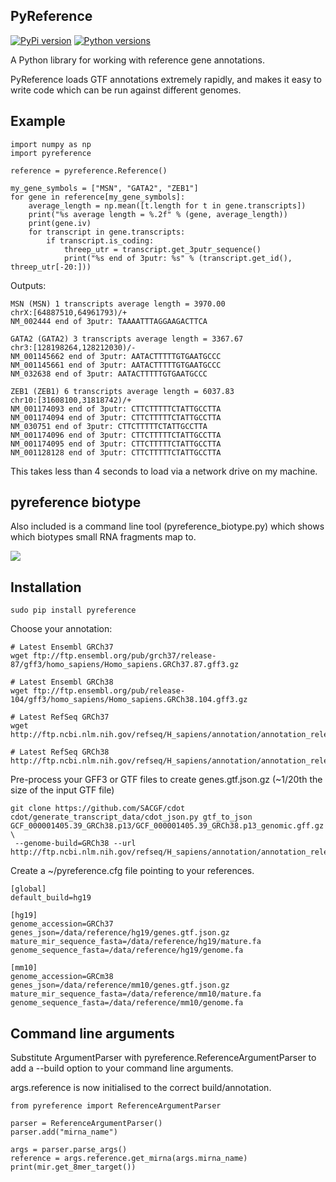 ## PyReference ##

[![PyPi version](https://img.shields.io/pypi/v/pyreference.svg)](https://pypi.org/project/pyreference/) [![Python versions](https://img.shields.io/pypi/pyversions/pyreference.svg)](https://pypi.org/project/pyreference/)

A Python library for working with reference gene annotations.

PyReference loads GTF annotations extremely rapidly, and makes it easy to write code which can be run against different genomes.

## Example ##

    import numpy as np
    import pyreference
	
	reference = pyreference.Reference()

	my_gene_symbols = ["MSN", "GATA2", "ZEB1"]
	for gene in reference[my_gene_symbols]:
		average_length = np.mean([t.length for t in gene.transcripts])
		print("%s average length = %.2f" % (gene, average_length))
		print(gene.iv)
		for transcript in gene.transcripts:
			if transcript.is_coding:
				threep_utr = transcript.get_3putr_sequence()
				print("%s end of 3putr: %s" % (transcript.get_id(), threep_utr[-20:]))

Outputs:

	MSN (MSN) 1 transcripts average length = 3970.00
	chrX:[64887510,64961793)/+
	NM_002444 end of 3putr: TAAAATTTAGGAAGACTTCA

	GATA2 (GATA2) 3 transcripts average length = 3367.67
	chr3:[128198264,128212030)/-
	NM_001145662 end of 3putr: AATACTTTTTGTGAATGCCC
	NM_001145661 end of 3putr: AATACTTTTTGTGAATGCCC
	NM_032638 end of 3putr: AATACTTTTTGTGAATGCCC

	ZEB1 (ZEB1) 6 transcripts average length = 6037.83
	chr10:[31608100,31818742)/+
	NM_001174093 end of 3putr: CTTCTTTTTCTATTGCCTTA
	NM_001174094 end of 3putr: CTTCTTTTTCTATTGCCTTA
	NM_030751 end of 3putr: CTTCTTTTTCTATTGCCTTA
	NM_001174096 end of 3putr: CTTCTTTTTCTATTGCCTTA
	NM_001174095 end of 3putr: CTTCTTTTTCTATTGCCTTA
	NM_001128128 end of 3putr: CTTCTTTTTCTATTGCCTTA

This takes less than 4 seconds to load via a network drive on my machine.

## pyreference biotype ##

Also included is a command line tool (pyreference_biotype.py) which shows which biotypes small RNA fragments map to.

![](https://i.stack.imgur.com/Tsjr3.jpg)


## Installation ##

    sudo pip install pyreference

Choose your annotation:

    # Latest Ensembl GRCh37
    wget ftp://ftp.ensembl.org/pub/grch37/release-87/gff3/homo_sapiens/Homo_sapiens.GRCh37.87.gff3.gz

    # Latest Ensembl GRCh38
    wget ftp://ftp.ensembl.org/pub/release-104/gff3/homo_sapiens/Homo_sapiens.GRCh38.104.gff3.gz

    # Latest RefSeq GRCh37
    wget http://ftp.ncbi.nlm.nih.gov/refseq/H_sapiens/annotation/annotation_releases/105.20201022/GCF_000001405.25_GRCh37.p13/GCF_000001405.25_GRCh37.p13_genomic.gff.gz

    # Latest RefSeq GRCh38
    http://ftp.ncbi.nlm.nih.gov/refseq/H_sapiens/annotation/annotation_releases/109.20210514/GCF_000001405.39_GRCh38.p13/GCF_000001405.39_GRCh38.p13_genomic.gff.gz

Pre-process your GFF3 or GTF files to create genes.gtf.json.gz (~1/20th the size of the input GTF file)

    git clone https://github.com/SACGF/cdot
    cdot/generate_transcript_data/cdot_json.py gtf_to_json GCF_000001405.39_GRCh38.p13/GCF_000001405.39_GRCh38.p13_genomic.gff.gz \
     --genome-build=GRCh38 --url http://ftp.ncbi.nlm.nih.gov/refseq/H_sapiens/annotation/annotation_releases/109.20210514/GCF_000001405.39_GRCh38.p13/GCF_000001405.39_GRCh38.p13_genomic.gff.gz

Create a ~/pyreference.cfg file pointing to your references.

	[global]
	default_build=hg19

	[hg19]
	genome_accession=GRCh37
	genes_json=/data/reference/hg19/genes.gtf.json.gz
	mature_mir_sequence_fasta=/data/reference/hg19/mature.fa
	genome_sequence_fasta=/data/reference/hg19/genome.fa

	[mm10]
	genome_accession=GRCm38
	genes_json=/data/reference/mm10/genes.gtf.json.gz
	mature_mir_sequence_fasta=/data/reference/mm10/mature.fa
	genome_sequence_fasta=/data/reference/mm10/genome.fa


## Command line arguments ##

Substitute ArgumentParser with pyreference.ReferenceArgumentParser to add a --build option to your command line arguments. 

args.reference is now initialised to the correct build/annotation.

	from pyreference import ReferenceArgumentParser

	parser = ReferenceArgumentParser()
	parser.add("mirna_name")

	args = parser.parse_args()
	reference = args.reference.get_mirna(args.mirna_name)
	print(mir.get_8mer_target())

